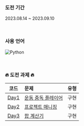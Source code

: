 ### 도전 기간
2023.08.14 ~ 2023.09.10

<br />

### 사용 언어
![Python](https://img.shields.io/badge/python-3670A0?style=for-the-badge&logo=python&logoColor=ffdd54)

<br />

### 🔥 도전 과제 🔥
|  코드  | 문제                                                                                                                                        |    유형    |
| :---:  | :---------------------------------------------------------------------------------------------------------------------------------------- | :-------: |
| [Day1](https://github.com/kkomyoung/9oormthoon-challenge/blob/master/Week1/Day1/solution.py)| [운동 중독 플레이어](https://level.goorm.io/exam/195683/%EC%9A%B4%EB%8F%99-%EC%A4%91%EB%8F%85-%ED%94%8C%EB%A0%88%EC%9D%B4%EC%96%B4/quiz/1)     |   구현   |
| [Day2](https://github.com/kkomyoung/9oormthoon-challenge/blob/master/Week1/Day2/solution.py)| [프로젝트 매니징](https://level.goorm.io/exam/195684/%ED%94%84%EB%A1%9C%EC%A0%9D%ED%8A%B8-%EB%A7%A4%EB%8B%88%EC%A7%95/quiz/1)               |   구현    |
| [Day3](https://github.com/kkomyoung/9oormthoon-challenge/blob/master/Week1/Day3/solution.py)| [합 계산기](https://level.goorm.io/exam/195685/%ED%95%A9-%EA%B3%84%EC%82%B0%EA%B8%B0/quiz/1)                                                                     |   구현    |
